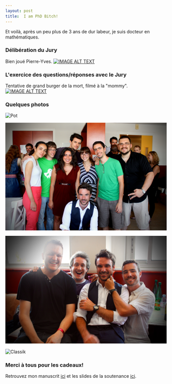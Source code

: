 ```yaml
---
layout: post
title:  I am PhD Bitch!
---
```

Et voilà, après un peu plus de 3 ans de dur labeur, je suis docteur en mathématiques.

### Délibération du Jury
Bien joué Pierre-Yves.
[![IMAGE ALT TEXT](http://i.imgur.com/9S7XuoH.png)](http://www.youtube.com/watch?v=1IC56rnjUNo "Délibération du Jury")

### L'exercice des questions/réponses avec le Jury
Tentative de grand burger de la mort, filmé à la "mommy".
[![IMAGE ALT TEXT](http://i.imgur.com/snUKtOC.png)](http://www.youtube.com/watch?v=n7CY441fM4M "Exercice des questions/réponses")

### Quelques photos

![Pot](/Photos/Soutenance/Pot.jpg "Pendant le pot")

![LuminyGang](/Photos/Soutenance/LuminyGang.jpg "Le gang des Luminiens")

![GrosBatz](/Photos/Soutenance/GrosBatz.jpg "Les gros batz")

![Classik](/Photos/Soutenance/Classik.png "That's a classik")


### Merci à tous pour les cadeaux!

Retrouvez mon manuscrit [ici](/Publications/Main.pdf) et les slides de la soutenance [ici](/Presentations/SoutenanceThese.pdf).